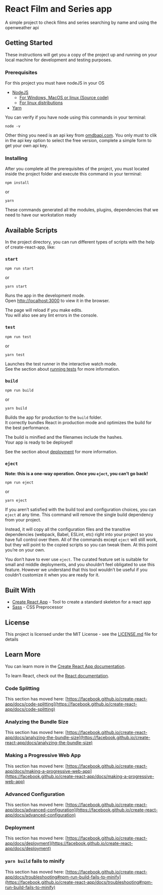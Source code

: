 # React Film and Series app

A simple project to check films and series searching by name and using the openweather api

## Getting Started

These instructions will get you a copy of the project up and running on your local machine for development and testing purposes.

### Prerequisites

For this project you must have nodeJS in your OS

- [NodeJS](https://nodejs.org/es/)
    - [For Windows, MacOS or linux (Source code)](https://nodejs.org/es/download/)
    - [For linux distributions](https://nodejs.org/es/download/package-manager/)
- [Yarn](https://yarnpkg.com/en/docs/install#debian-stable)

You can verify if you have node using this commands in your terminal:

```
node -v
```

Other thing you need is an api key from [omdbapi.com](http://www.omdbapi.com/). You only must to clik in the api key option to select the free version, complete a simple form to get your own api key.

### Installing

After you complete all the prerequisites of the project, you must located inside the project folder and execute this command in your terminal:

```
npm install
```

or

```
yarn
```

These commands generated all the modules, plugins, dependencies that we need to have our workstation ready

## Available Scripts

In the project directory, you can run different types of scripts with the help of create-react-app, like:

### `start`

```
npm run start
```
or

```
yarn start
```

Runs the app in the development mode.\
Open [http://localhost:3000](http://localhost:3000) to view it in the browser.

The page will reload if you make edits.\
You will also see any lint errors in the console.

### `test`

```
npm run test
```
or

```
yarn test
```

Launches the test runner in the interactive watch mode.\
See the section about [running tests](https://facebook.github.io/create-react-app/docs/running-tests) for more information.

### `build`

```
npm run build
```
or

```
yarn build
```

Builds the app for production to the `build` folder.\
It correctly bundles React in production mode and optimizes the build for the best performance.

The build is minified and the filenames include the hashes.\
Your app is ready to be deployed!

See the section about [deployment](https://facebook.github.io/create-react-app/docs/deployment) for more information.

### `eject`

**Note: this is a one-way operation. Once you `eject`, you can’t go back!**

```
npm run eject
```
or

```
yarn eject
```

If you aren’t satisfied with the build tool and configuration choices, you can `eject` at any time. This command will remove the single build dependency from your project.

Instead, it will copy all the configuration files and the transitive dependencies (webpack, Babel, ESLint, etc) right into your project so you have full control over them. All of the commands except `eject` will still work, but they will point to the copied scripts so you can tweak them. At this point you’re on your own.

You don’t have to ever use `eject`. The curated feature set is suitable for small and middle deployments, and you shouldn’t feel obligated to use this feature. However we understand that this tool wouldn’t be useful if you couldn’t customize it when you are ready for it.

## Built With

* [Create React App](https://github.com/facebook/create-react-app) - Tool to create a standard skeleton for a react app
* [Sass](https://sass-lang.com/) - CSS Preprocessor

## License

This project is licensed under the MIT License - see the [LICENSE.md](LICENSE.md) file for details


## Learn More

You can learn more in the [Create React App documentation](https://facebook.github.io/create-react-app/docs/getting-started).

To learn React, check out the [React documentation](https://reactjs.org/).

### Code Splitting

This section has moved here: [https://facebook.github.io/create-react-app/docs/code-splitting](https://facebook.github.io/create-react-app/docs/code-splitting)

### Analyzing the Bundle Size

This section has moved here: [https://facebook.github.io/create-react-app/docs/analyzing-the-bundle-size](https://facebook.github.io/create-react-app/docs/analyzing-the-bundle-size)

### Making a Progressive Web App

This section has moved here: [https://facebook.github.io/create-react-app/docs/making-a-progressive-web-app](https://facebook.github.io/create-react-app/docs/making-a-progressive-web-app)

### Advanced Configuration

This section has moved here: [https://facebook.github.io/create-react-app/docs/advanced-configuration](https://facebook.github.io/create-react-app/docs/advanced-configuration)

### Deployment

This section has moved here: [https://facebook.github.io/create-react-app/docs/deployment](https://facebook.github.io/create-react-app/docs/deployment)

### `yarn build` fails to minify

This section has moved here: [https://facebook.github.io/create-react-app/docs/troubleshooting#npm-run-build-fails-to-minify](https://facebook.github.io/create-react-app/docs/troubleshooting#npm-run-build-fails-to-minify)